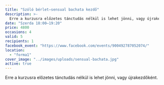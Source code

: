 ```yaml
---
title: "Szóló bérlet—sensual bachata kezdő"
description: >-
  Erre a kurzusra előzetes tánctudás nélkül is lehet jönni, vagy újrakezdőként.
date: "Szerda 18:00–19:20"
price: 4800
occasions: 4
valid: 5
recipients: 1
facebook_event: "https://www.facebook.com/events/900492787052074/"
location:
  - "forma1"
cover_image: "../images/uploads/sensual-bachata.jpg"
active: true
---
```


Erre a kurzusra előzetes tánctudás nélkül is lehet jönni, vagy újrakezdőként.